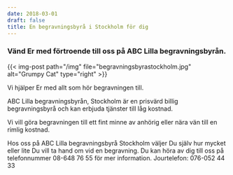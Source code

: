 ```yaml
---
date: 2018-03-01
draft: false
title: En begravningsbyrå i Stockholm för dig
---
```


### Vänd Er med förtroende till oss på ABC Lilla begravningsbyrån.

{{< img-post
    path="/img" file="begravningsbyrastockholm.jpg"
    alt="Grumpy Cat" type="right" >}}

Vi hjälper Er med allt som hör begravningen till.

ABC Lilla begravningsbyrån, Stockholm är en prisvärd billig begravningsbyrå och kan erbjuda tjänster till låg kostnad.

Vi vill göra begravningen till ett fint minne av anhörig eller nära vän till en rimlig kostnad.

Hos oss på ABC Lilla begravningsbyrå Stockholm väljer Du själv hur mycket eller lite Du vill ta hand om vid en begravning. Du kan höra av dig till oss på telefonnummer 08-648 76 55 för mer information. Jourtelefon: 076-052 44 33
